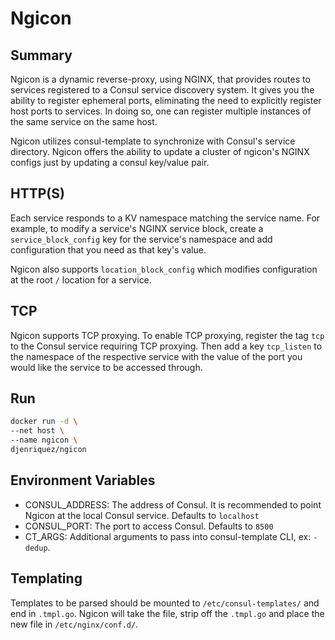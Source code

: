 # Ngicon

## Summary
Ngicon is a dynamic reverse-proxy, using NGINX, that provides routes to services registered to a Consul service discovery system. It gives you the ability to register ephemeral ports, eliminating the need to explicitly register host ports to services. In doing so, one can register multiple instances of the same service on the same host.

Ngicon utilizes consul-template to synchronize with Consul's service directory. Ngicon offers the ability to update a cluster of ngicon's NGINX configs just by updating a consul key/value pair.

## HTTP(S)
Each service responds to a KV namespace matching the service name. For example, to modify a service's NGINX service block, create a `service_block_config` key for the service's namespace and add configuration that you need as that key's value.

Ngicon also supports `location_block_config` which modifies configuration at the root `/` location for a service.

## TCP
Ngicon supports TCP proxying. To enable TCP proxying, register the tag `tcp` to the Consul service requiring TCP proxying. Then add a key `tcp_listen` to the namespace of the respective service with the value of the port you would like the service to be accessed through.

## Run
```bash
docker run -d \
--net host \
--name ngicon \
djenriquez/ngicon
```

## Environment Variables
* CONSUL_ADDRESS: The address of Consul. It is recommended to point Ngicon at the local Consul service. Defaults to `localhost`
* CONSUL_PORT: The port to access Consul. Defaults to `8500`
* CT_ARGS: Additional arguments to pass into consul-template CLI, ex: `-dedup`.

## Templating
Templates to be parsed should be mounted to `/etc/consul-templates/` and end in `.tmpl.go`. Ngicon will take the file, strip off the `.tmpl.go` and place the new file in `/etc/nginx/conf.d/`.